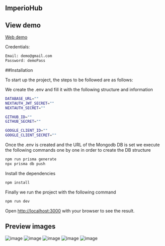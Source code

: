## ImperioHub

## View demo
[Web demo](https://imperiohub-qr24obbac-aledev11.vercel.app/auth)

Credentials:
```bash
Email: demo@gmail.com
Password: demoPass
```
##Installation 

To start up the project, the steps to be followed are as follows:

We create the .env and fill it with the following structure and information
```bash
DATABASE_URL=""
NEXTAUTH_JWT_SECRET=""
NEXTAUTH_SECRET=""

GITHUB_ID=""
GITHUB_SECRET=""

GOOGLE_CLIENT_ID=""
GOOGLE_CLIENT_SECRET=""
```

Once the .env is created and the URL of the Mongodb DB is set we execute the following commands one by one in order to create the DB structure

```bash
npm run prisma generate
npx prisma db push
```

Install the dependencies 
```bash
npm install
```
Finally we run the project with the following command
```bash
npm run dev
```

Open [http://localhost:3000](http://localhost:3000) with your browser to see the result.

## Preview images

![image](https://github.com/AleDev11/imperio_hub/assets/91348432/5a7e46f4-dc7b-4d6f-b92f-407a9427509f)
![image](https://github.com/AleDev11/imperio_hub/assets/91348432/4b00fbaa-0d54-412c-9a98-a47ec2644b66)
![image](https://github.com/AleDev11/imperio_hub/assets/91348432/60d84a53-569e-4261-a98c-a14c404d603c)
![image](https://github.com/AleDev11/imperio_hub/assets/91348432/a2c35e5c-59c8-48b0-aae5-17d72aa482e2)
![image](https://github.com/AleDev11/imperio_hub/assets/91348432/8274ff30-0691-4aee-8f6c-dac94ec31a37)
